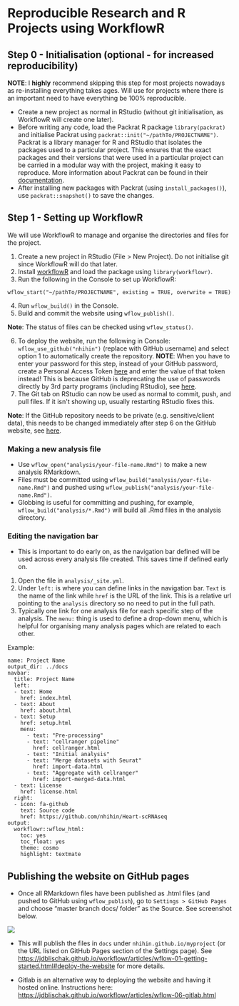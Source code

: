 # Reproducible Research and R Projects using WorkflowR

## Step 0 - Initialisation (optional - for increased reproducibility)

**NOTE**: I **highly** recommend skipping this step for most projects nowadays as re-installing everything takes ages. Will use for projects where there is an important need to have everything be 100% reproducible. 

- Create a new project as normal in RStudio (without git initialisation, as WorkflowR will create one later). 
- Before writing any code, load the Packrat R package `library(packrat)` and initialise Packrat using `packrat::init("~/pathTo/PROJECTNAME")`. Packrat is a library manager for R and RStudio that isolates the packages used to a particular project. This ensures that the exact packages and their versions that were used in a particular project can be carried in a modular way with the project, making it easy to reproduce. More information about Packrat can be found in their [documentation](https://rstudio.github.io/packrat/walkthrough.html). 
- After installing new packages with Packrat (using `install_packages()`), use `packrat::snapshot()` to save the changes. 

## Step 1 - Setting up WorkflowR 

We will use WorkflowR to manage and organise the directories and files for the project. 

1. Create a new project in RStudio (File > New Project). Do not initialise git since WorkflowR will do that later. 
2. Install [workflowR](https://jdblischak.github.io/workflowr/articles/wflow-01-getting-started.html) and load the package using `library(workflowr)`. 
3. Run the following in the Console to set up WorkflowR:

```{r}
wflow_start("~/pathTo/PROJECTNAME", existing = TRUE, overwrite = TRUE)
```

4. Run `wflow_build()` in the Console. 
5. Build and commit the website using `wflow_publish()`. 

**Note**: The status of files can be checked using `wflow_status()`.

6. To deploy the website, run the following in Console: `wflow_use_github("nhihin")` (replace with GitHub username) and select option 1 to automatically create the repository. **NOTE**: When you have to enter your password for this step, instead of your GitHub password, create a Personal Access Token [here](https://github.com/settings/tokens) and enter the value of that token instead! This is because GitHub is deprecating the use of passwords directly by 3rd party programs (including RStudio), see [here](https://developer.github.com/changes/2020-02-14-deprecating-password-auth/). 
7. The Git tab on RStudio can now be used as normal to commit, push, and pull files. If it isn't showing up, usually restarting RStudio fixes this.

**Note**: If the GitHub repository needs to be private (e.g. sensitive/client data), this needs to be changed immediately after step 6 on the GitHub website, see [here](https://docs.github.com/en/github/administering-a-repository/setting-repository-visibility#:~:text=On%20GitHub%2C%20navigate%20to%20the,Select%20a%20visibility.). 

### Making a new analysis file

- Use `wflow_open("analysis/your-file-name.Rmd")` to make a new analysis RMarkdown. 
- Files must be committed using `wflow_build("analysis/your-file-name.Rmd")` and pushed using `wflow_publish("analysis/your-file-name.Rmd")`.
- Globbing is useful for committing and pushing, for example, `wflow_build("analysis/*.Rmd")` will build all .Rmd files in the analysis directory. 

### Editing the navigation bar

- This is important to do early on, as the navigation bar defined will be used across every analysis file created. This saves time if defined early on. 

1. Open the file in `analysis/_site.yml`. 
2. Under `left:` is where you can define links in the navigation bar. `Text` is the name of the link while `href` is the URL of the link. This is a relative url pointing to the `analysis` directory so no need to put in the full path.
3. Typically one link for one analysis file for each specific step of the analysis. The `menu:` thing is used to define a drop-down menu, which is helpful for organising many analysis pages which are related to each other. 

Example:

```
name: Project Name
output_dir: ../docs
navbar:
  title: Project Name
  left:
  - text: Home
    href: index.html
  - text: About
    href: about.html
  - text: Setup
    href: setup.html
    menu:
      - text: "Pre-processing"
      - text: "cellranger pipeline"
        href: cellranger.html
      - text: "Initial analysis"
      - text: "Merge datasets with Seurat"
        href: import-data.html
      - text: "Aggregate with cellranger"
        href: import-merged-data.html
  - text: License
    href: license.html
  right:
  - icon: fa-github
    text: Source code
    href: https://github.com/nhihin/Heart-scRNAseq
output:
  workflowr::wflow_html:
    toc: yes
    toc_float: yes
    theme: cosmo
    highlight: textmate
```

## Publishing the website on GitHub pages

- Once all RMarkdown files have been published as .html files (and pushed to GitHub using `wflow_publish`), go to `Settings > GitHub Pages` and choose “master branch docs/ folder” as the Source. See screenshot below.

![](https://i.imgur.com/T6PiQSA.png)

- This will publish the files in `docs` under `nhihin.github.io/myproject` (or the URL listed on GitHub Pages section of the Settings page). See https://jdblischak.github.io/workflowr/articles/wflow-01-getting-started.html#deploy-the-website for more details.

- Gitlab is an alternative way to deploying the website and having it hosted online. Instructions here: https://jdblischak.github.io/workflowr/articles/wflow-06-gitlab.html

